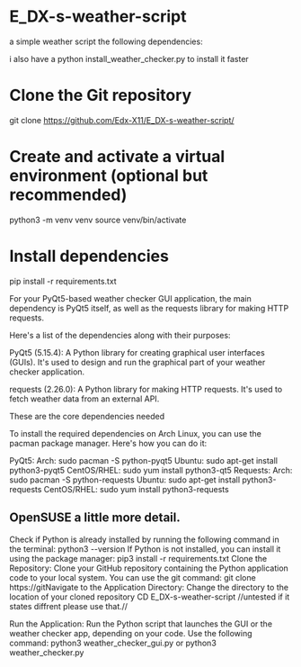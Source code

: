 # E_DX-s-weather-script
a simple weather script
the following dependencies:

i also have a python install_weather_checker.py to install it faster


# Clone the Git repository
git clone https://github.com/Edx-X11/E_DX-s-weather-script/

# Create and activate a virtual environment (optional but recommended)
python3 -m venv venv
source venv/bin/activate

# Install dependencies
pip install -r requirements.txt

For your PyQt5-based weather checker GUI application, the main dependency is PyQt5 itself, as well as the requests library for making HTTP requests. 

Here's a list of the dependencies along with their purposes:

PyQt5 (5.15.4): A Python library for creating graphical user interfaces (GUIs). It's used to design and run the graphical part of your weather checker application.

requests (2.26.0): A Python library for making HTTP requests. It's used to fetch weather data from an external API.

These are the core dependencies needed



To install the required dependencies on Arch Linux, you can use the pacman package manager. Here's how you can do it:

PyQt5:
Arch: sudo pacman -S python-pyqt5
Ubuntu: sudo apt-get install python3-pyqt5
CentOS/RHEL: sudo yum install python3-qt5
Requests:
Arch: sudo pacman -S python-requests
Ubuntu: sudo apt-get install python3-requests
CentOS/RHEL: sudo yum install python3-requests

OpenSUSE a little more detail.
-------------------------------
Check if Python is already installed by running the following command in the terminal:
python3 --version
If Python is not installed, you can install it using the package manager:
pip3 install -r requirements.txt
Clone the Repository:
Clone your GitHub repository containing the Python application code to your local system. You can use the git command:
git clone https://gitNavigate to the Application Directory:
Change the directory to the location of your cloned repository
CD E_DX-s-weather-script //untested if it states diffrent please use that.//

Run the Application:
Run the Python script that launches the GUI or the weather checker app, depending on your code. Use the following command: 
python3 weather_checker_gui.py or python3 weather_checker.py
